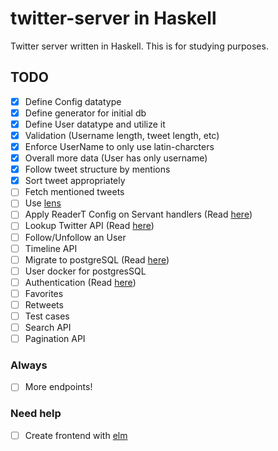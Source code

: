 # twitter-server in Haskell

Twitter server written in Haskell. This is for studying purposes.

## TODO

- [x] Define Config datatype
- [x] Define generator for initial db
- [x] Define User datatype and utilize it
- [x] Validation (Username length, tweet length, etc)
- [x] Enforce UserName to only use latin-charcters
- [x] Overall more data (User has only username)
- [x] Follow tweet structure by mentions
- [x] Sort tweet appropriately
- [ ] Fetch mentioned tweets
- [ ] Use [lens](http://hackage.haskell.org/package/lens)
- [ ] Apply ReaderT Config on Servant handlers (Read [here](https://haskell-servant.readthedocs.io/en/stable/cookbook/using-custom-monad/UsingCustomMonad.html))
- [ ] Lookup Twitter API (Read [here](https://developer.twitter.com/))
- [ ] Follow/Unfollow an User
- [ ] Timeline API
- [ ] Migrate to postgreSQL (Read [here](https://www.yesodweb.com/book/persistent#persistent_something_besides_sqlite))
- [ ] User docker for postgresSQL
- [ ] Authentication (Read [here](https://haskell-servant.readthedocs.io/en/stable/tutorial/Authentication.html))
- [ ] Favorites
- [ ] Retweets
- [ ] Test cases
- [ ] Search API
- [ ] Pagination API

### Always
- [ ] More endpoints!

### Need help
- [ ] Create frontend with [elm](https://elm-lang.org/)